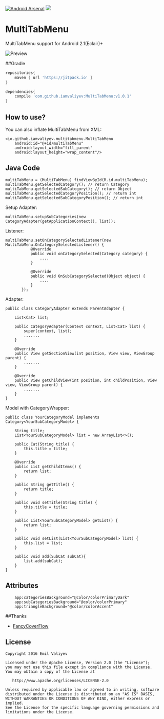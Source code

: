 [![Android Arsenal](https://img.shields.io/badge/Android%20Arsenal-MultiTabMenu-brightgreen.svg?style=flat)](https://android-arsenal.com/details/1/5238)
[![](https://jitpack.io/v/iamvaliyev/MultiTabMenu.svg)](https://jitpack.io/#iamvaliyev/MultiTabMenu)

# MultiTabMenu
MultiTabMenu support for Android 2.1(Eclair)+

![Preview](https://cloud.githubusercontent.com/assets/7686591/22694543/1d2ed4da-ed61-11e6-9a28-8a89a390e5f2.gif)

##Gradle

```groovy
repositories{
    maven { url 'https://jitpack.io' }
}

dependencies{
    compile 'com.github.iamvaliyev:MultiTabMenu:v1.0.1'
}
```
## How to use?
You can also inflate MultiTabMenu from XML:

    <io.github.iamvaliyev.multitabmenu.MultiTabMenu
        android:id="@+id/multiTabMenu"
        android:layout_width="fill_parent"
        android:layout_height="wrap_content"/>
        
## Java Code

    multiTabMenu = (MultiTabMenu) findViewById(R.id.multiTabMenu);
    multiTabMenu.getSelectedCategory(); // return Category
    multiTabMenu.getSelectedSubCategory(); // return Object
    multiTabMenu.getSelectedCategoryPosition(); // return int
    multiTabMenu.getSelectedSubCategoryPosition(); // return int
    
Setup Adapter:

    multiTabMenu.setupSubCategories(new CategoryAdapter(getApplicationContext(), list));

Listener:

    multiTabMenu.setOnCategorySelectedListener(new MultiTabMenu.OnCategorySelectedListener() {
               @Override
               public void onCategorySelected(Category category) {
                   ....
               }

               @Override
               public void OnSubCategorySelected(Object object) {
                   ....
               }
           });

Adapter:
    
    public class CategoryAdapter extends ParentAdapter {

        List<Cat> list;

        public CategoryAdapter(Context context, List<Cat> list) {
            super(context, list);
            .......
        }

        @Override
        public View getSectionView(int position, View view, ViewGroup parent) {
            .......
        }

        @Override
        public View getChildView(int position, int childPosition, View view, ViewGroup parent) {
            .......
        }
    }

Model with CategoryWrapper:
    
    public class YourCategoryModel implements Category<YourSubCategoryModel> {

        String title;
        List<YourSubCategoryModel> list = new ArrayList<>();

        public Cat(String title) {
            this.title = title;
        }

        @Override
        public List getChildItems() {
            return list;
        }

        public String getTitle() {
            return title;
        }

        public void setTitle(String title) {
            this.title = title;
        }

        public List<YourSubCategoryModel> getList() {
            return list;
        }

        public void setList(List<YourSubCategoryModel> list) {
            this.list = list;
        }

        public void add(SubCat subCat){
            list.add(subCat);
        }
    }

        
## Attributes
        app:categoriesBackground="@color/colorPrimaryDark"
        app:subCategoriesBackground="@color/colorPrimary"
        app:triangleBackground="@color/colorAccent"

##Thanks
*   [FancyCoverFlow](https://github.com/davidschreiber/FancyCoverFlow)

License
-------

    Copyright 2016 Emil Valiyev

    Licensed under the Apache License, Version 2.0 (the "License");
    you may not use this file except in compliance with the License.
    You may obtain a copy of the License at

       http://www.apache.org/licenses/LICENSE-2.0

    Unless required by applicable law or agreed to in writing, software
    distributed under the License is distributed on an "AS IS" BASIS,
    WITHOUT WARRANTIES OR CONDITIONS OF ANY KIND, either express or implied.
    See the License for the specific language governing permissions and
    limitations under the License.
